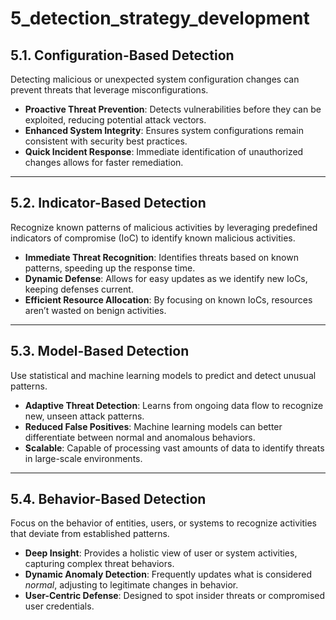 # 5_detection_strategy_development

## **5.1. Configuration-Based Detection**

Detecting malicious or unexpected system configuration changes can prevent threats that leverage misconfigurations.

- **Proactive Threat Prevention**: Detects vulnerabilities before they can be exploited, reducing potential attack vectors.
- **Enhanced System Integrity**: Ensures system configurations remain consistent with security best practices.
- **Quick Incident Response**: Immediate identification of unauthorized changes allows for faster remediation.

---

## **5.2. Indicator-Based Detection**

Recognize known patterns of malicious activities by leveraging predefined indicators of compromise (IoC) to identify known malicious activities.

- **Immediate Threat Recognition**: Identifies threats based on known patterns, speeding up the response time.
- **Dynamic Defense**: Allows for easy updates as we identify new IoCs, keeping defenses current.
- **Efficient Resource Allocation**: By focusing on known IoCs, resources aren’t wasted on benign activities.

---

## **5.3. Model-Based Detection**

Use statistical and machine learning models to predict and detect unusual patterns.

- **Adaptive Threat Detection**: Learns from ongoing data flow to recognize new, unseen attack patterns.
- **Reduced False Positives**: Machine learning models can better differentiate between normal and anomalous behaviors.
- **Scalable**: Capable of processing vast amounts of data to identify threats in large-scale environments.

---

## **5.4. Behavior-Based Detection**

Focus on the behavior of entities, users, or systems to recognize activities that deviate from established patterns.

- **Deep Insight**: Provides a holistic view of user or system activities, capturing complex threat behaviors.
- **Dynamic Anomaly Detection**: Frequently updates what is considered *normal*, adjusting to legitimate changes in behavior.
- **User-Centric Defense**: Designed to spot insider threats or compromised user credentials.